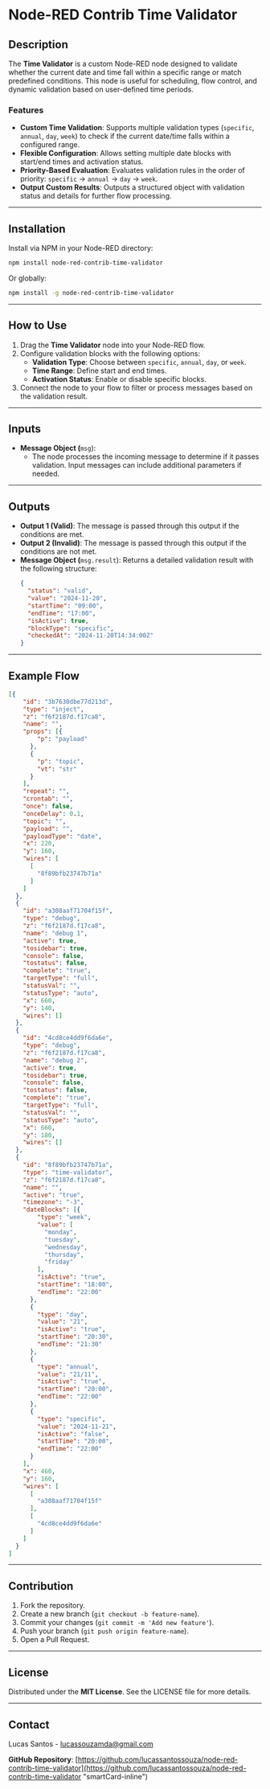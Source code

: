# **Node-RED Contrib Time Validator**

## **Description**

The **Time Validator** is a custom Node-RED node designed to validate whether the current date and time fall within a specific range or match predefined conditions. This node is useful for scheduling, flow control, and dynamic validation based on user-defined time periods.

### **Features**

- **Custom Time Validation**: Supports multiple validation types (`specific`, `annual`, `day`, `week`) to check if the current date/time falls within a configured range.
- **Flexible Configuration**: Allows setting multiple date blocks with start/end times and activation status.
- **Priority-Based Evaluation**: Evaluates validation rules in the order of priority: `specific` → `annual` → `day` → `week`.
- **Output Custom Results**: Outputs a structured object with validation status and details for further flow processing.

---

## **Installation**

Install via NPM in your Node-RED directory:

```bash
npm install node-red-contrib-time-validator
```

Or globally:

```bash
npm install -g node-red-contrib-time-validator
```

---

## **How to Use**

1. Drag the **Time Validator** node into your Node-RED flow.
2. Configure validation blocks with the following options:
   - **Validation Type**: Choose between `specific`, `annual`, `day`, or `week`.
   - **Time Range**: Define start and end times.
   - **Activation Status**: Enable or disable specific blocks.
3. Connect the node to your flow to filter or process messages based on the validation result.

---

## **Inputs**

- **Message Object (**`msg`):
  - The node processes the incoming message to determine if it passes validation. Input messages can include additional parameters if needed.

---

## **Outputs**

- **Output 1 (Valid)**: The message is passed through this output if the conditions are met.
- **Output 2 (Invalid)**: The message is passed through this output if the conditions are not met.
- **Message Object (**`msg.result`): Returns a detailed validation result with the following structure:
  ```json
  {
    "status": "valid",
    "value": "2024-11-20",
    "startTime": "09:00",
    "endTime": "17:00",
    "isActive": true,
    "blockType": "specific",
    "checkedAt": "2024-11-20T14:34:00Z"
  }
  ```

---

## **Example Flow**

```json
[{
    "id": "3b7630dbe77d213d",
    "type": "inject",
    "z": "f6f2187d.f17ca8",
    "name": "",
    "props": [{
        "p": "payload"
      },
      {
        "p": "topic",
        "vt": "str"
      }
    ],
    "repeat": "",
    "crontab": "",
    "once": false,
    "onceDelay": 0.1,
    "topic": "",
    "payload": "",
    "payloadType": "date",
    "x": 220,
    "y": 160,
    "wires": [
      [
        "8f89bfb23747b71a"
      ]
    ]
  },
  {
    "id": "a308aaf71704f15f",
    "type": "debug",
    "z": "f6f2187d.f17ca8",
    "name": "debug 1",
    "active": true,
    "tosidebar": true,
    "console": false,
    "tostatus": false,
    "complete": "true",
    "targetType": "full",
    "statusVal": "",
    "statusType": "auto",
    "x": 660,
    "y": 140,
    "wires": []
  },
  {
    "id": "4cd8ce4dd9f6da6e",
    "type": "debug",
    "z": "f6f2187d.f17ca8",
    "name": "debug 2",
    "active": true,
    "tosidebar": true,
    "console": false,
    "tostatus": false,
    "complete": "true",
    "targetType": "full",
    "statusVal": "",
    "statusType": "auto",
    "x": 660,
    "y": 180,
    "wires": []
  },
  {
    "id": "8f89bfb23747b71a",
    "type": "time-validator",
    "z": "f6f2187d.f17ca8",
    "name": "",
    "active": "true",
    "timezone": "-3",
    "dateBlocks": [{
        "type": "week",
        "value": [
          "monday",
          "tuesday",
          "wednesday",
          "thursday",
          "friday"
        ],
        "isActive": "true",
        "startTime": "18:00",
        "endTime": "22:00"
      },
      {
        "type": "day",
        "value": "21",
        "isActive": "true",
        "startTime": "20:30",
        "endTime": "21:30"
      },
      {
        "type": "annual",
        "value": "21/11",
        "isActive": "true",
        "startTime": "20:00",
        "endTime": "22:00"
      },
      {
        "type": "specific",
        "value": "2024-11-21",
        "isActive": "false",
        "startTime": "20:00",
        "endTime": "22:00"
      }
    ],
    "x": 460,
    "y": 160,
    "wires": [
      [
        "a308aaf71704f15f"
      ],
      [
        "4cd8ce4dd9f6da6e"
      ]
    ]
  }
]
```

---

## **Contribution**

1. Fork the repository.
2. Create a new branch (`git checkout -b feature-name`).
3. Commit your changes (`git commit -m 'Add new feature'`).
4. Push your branch (`git push origin feature-name`).
5. Open a Pull Request.

---

## **License**

Distributed under the **MIT License**. See the LICENSE file for more details.

---

## **Contact**

Lucas Santos - [lucassouzamda@gmail.com](mailto:lucassouzamda@gmail.com "‌")

**GitHub Repository**: [https://github.com/lucassantossouza/node-red-contrib-time-validator](https://github.com/lucassantossouza/node-red-contrib-time-validator "smartCard-inline")